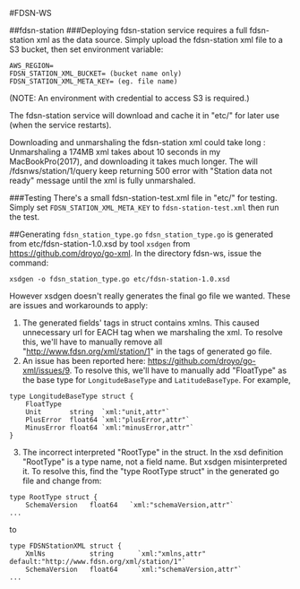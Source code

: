 #FDSN-WS

##fdsn-station
###Deploying
fdsn-station service requires a full fdsn-station xml as the data source.
Simply upload the fdsn-station xml file to a S3 bucket, then set environment variable:
```
AWS_REGION=
FDSN_STATION_XML_BUCKET= (bucket name only)
FDSN_STATION_XML_META_KEY= (eg. file name)
```
(NOTE: An environment with credential to access S3 is required.)

The fdsn-station service will download and cache it in "etc/" for later use (when the service restarts).

Downloading and unmarshaling the fdsn-station xml could take long : Unmarshaling a 174MB xml takes about 10 seconds in my MacBookPro(2017), and downloading it takes much longer. 
The will /fdsnws/station/1/query keep returning 500 error with "Station data not ready" message until the xml is fully unmarshaled.

###Testing
There's a small fdsn-station-test.xml file in "etc/" for testing.
Simply set `FDSN_STATION_XML_META_KEY` to `fdsn-station-test.xml` then run the test.

##Generating `fdsn_station_type.go`
`fdsn_station_type.go` is generated from etc/fdsn-station-1.0.xsd by tool `xsdgen` from https://github.com/droyo/go-xml.
In the directory fdsn-ws, issue the command:
```
xsdgen -o fdsn_station_type.go etc/fdsn-station-1.0.xsd
```
However xsdgen doesn't really generates the final go file we wanted. These are issues and workarounds to apply:
1. The generated fields' tags in struct contains xmlns. This caused unnecessary url for EACH tag when we marshaling the  xml.
To resolve this, we'll have to manually remove all "http://www.fdsn.org/xml/station/1" in the tags of generated go file.
2. An issue has been reported here: https://github.com/droyo/go-xml/issues/9.
To resolve this, we'll have to manually add "FloatType" as the base type for `LongitudeBaseType` and `LatitudeBaseType`. For example,
```
type LongitudeBaseType struct {
	FloatType
	Unit       string  `xml:"unit,attr"`
	PlusError  float64 `xml:"plusError,attr"`
	MinusError float64 `xml:"minusError,attr"`
}
```
3. The incorrect interpreted "RootType" in the struct.
In the xsd definition "RootType" is a type name, not a field name. But xsdgen misinterpreted it.
To resolve this, find the "type RootType struct" in the generated go file and change from:
```
type RootType struct {
    SchemaVersion   float64   `xml:"schemaVersion,attr"`
...
```
to
```
type FDSNStationXML struct {
    XmlNs           string      `xml:"xmlns,attr" default:"http://www.fdsn.org/xml/station/1"`
    SchemaVersion   float64     `xml:"schemaVersion,attr"`
...
```